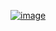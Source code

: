 [![image](https://github.com/user-attachments/assets/2e48629e-7cbb-470a-ac43-bf8beeb2f1f2)
](https://i.pinimg.com/originals/44/a5/2c/44a52caf835ad2d687e4d67ec8016632.gif)

